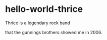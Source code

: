 # hello-world-thrice
Thrice is a legendary rock band

that the gunnings brothers showed me in 2006.
